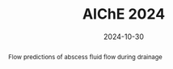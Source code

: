 ---
title: AIChE 2024

output: 
  html_document:
    includes:
       in_header: GA_Script.html

event: AIChE Annual Meeting 2024
event_url: https://www.aiche.org/conferences/aiche-annual-meeting/2024

location: San Diego Convention Center, Hilton San Diego Bayfront
address:
  street: ''
  city: San Diego
  region: CA
  postcode: ''
  country: United States

summary: 'AIChE Annual Meeting 2024'
abstract: 'Flow predictions of abscess fluid flow during drainage'

# Talk start and end times.
#   End time can optionally be hidden by prefixing the line with `#`.
date: '2024-10-30'
#date_end: '2030-06-01T15:00:00Z'
all_day: false

# Schedule page publish date (NOT talk date).
publishDate: '2017-01-01T00:00:00Z'

authors:
  - admin

tags: []

# Is this a featured talk? (true/false)
featured: false

image:
  caption: ''
  focal_point: Center

#links:
#  - icon: twitter
#    icon_pack: fab
#    name: Follow
#    url: https://twitter.com/georgecushen
url_code: ''
url_pdf: ''
url_slides: ''
url_video: ''

# Markdown Slides (optional).
#   Associate this talk with Markdown slides.
#   Simply enter your slide deck's filename without extension.
#   E.g. `slides = "example-slides"` references `content/slides/example-slides.md`.
#   Otherwise, set `slides = ""`.
slides: ""

# Projects (optional).
#   Associate this post with one or more of your projects.
#   Simply enter your project's folder or file name without extension.
#   E.g. `projects = ["internal-project"]` references `content/project/deep-learning/index.md`.
#   Otherwise, set `projects = []`.
projects: []
---